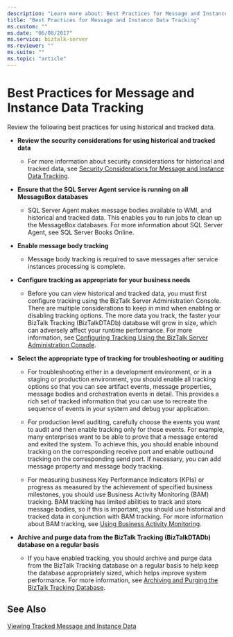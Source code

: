 ```yaml
---
description: "Learn more about: Best Practices for Message and Instance Data Tracking"
title: "Best Practices for Message and Instance Data Tracking"
ms.custom: ""
ms.date: "06/08/2017"
ms.service: biztalk-server
ms.reviewer: ""
ms.suite: ""
ms.topic: "article"
---
```

# Best Practices for Message and Instance Data Tracking
Review the following best practices for using historical and tracked data.  
  
-   **Review the security considerations for using historical and tracked data**  
  
    -   For more information about security considerations for historical and tracked data, see [Security Considerations for Message and Instance Data Tracking](../core/security-considerations-for-message-and-instance-data-tracking.md).  
  
-   **Ensure that the SQL Server Agent service is running on all MessageBox databases**  
  
    -   SQL Server Agent makes message bodies available to WMI, and historical and tracked data. This enables you to run jobs to clean up the MessageBox databases. For more information about SQL Server Agent, see SQL Server Books Online.  
  
-   **Enable message body tracking**  
  
    -   Message body tracking is required to save messages after service instances processing is complete.  
  
-   **Configure tracking as appropriate for your business needs**  
  
    -   Before you can view historical and tracked data, you must first configure tracking using the BizTalk Server Administration Console. There are multiple considerations to keep in mind when enabling or disabling tracking options. The more data you track, the faster your BizTalk Tracking (BizTalkDTADb) database will grow in size, which can adversely affect your runtime performance. For more information, see [Configuring Tracking Using the BizTalk Server Administration Console](managing-artifacts.md).  
  
-   **Select the appropriate type of tracking for troubleshooting or auditing**  
  
    -   For troubleshooting either in a development environment, or in a staging or production environment, you should enable all tracking options so that you can see artifact events, message properties, message bodies and orchestration events in detail. This provides a rich set of tracked information that you can use to recreate the sequence of events in your system and debug your application.  
  
    -   For production level auditing, carefully choose the events you want to audit and then enable tracking only for those events. For example, many enterprises want to be able to prove that a message entered and exited the system. To achieve this, you should enable inbound tracking on the corresponding receive port and enable outbound tracking on the corresponding send port. If necessary, you can add message property and message body tracking.  
  
    -   For measuring business Key Performance Indicators (KPIs) or progress as measured by the achievement of specified business milestones, you should use Business Activity Monitoring (BAM) tracking. BAM tracking has limited abilities to track and store message bodies, so if this is important, you should use historical and tracked data  in conjunction with BAM tracking. For more information about BAM tracking, see [Using Business Activity Monitoring](../core/using-business-activity-monitoring.md).  
  
-   **Archive and purge data from the BizTalk Tracking (BizTalkDTADb) database on a regular basis**  
  
    -   If you have enabled tracking, you should archive and purge data from the BizTalk Tracking database on a regular basis to help keep the database appropriately sized, which helps improve system performance. For more information, see [Archiving and Purging the BizTalk Tracking Database](../core/archiving-and-purging-the-biztalk-tracking-database.md).  
  
## See Also  
 [Viewing Tracked Message and Instance Data](../core/viewing-tracked-message-and-instance-data.md)
